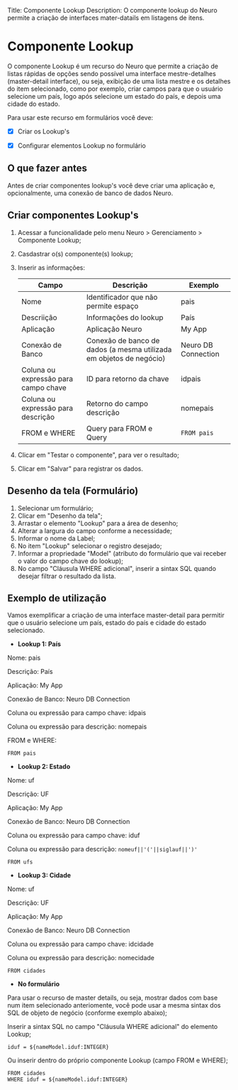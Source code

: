 Title: Componente Lookup
Description: O componente lookup do Neuro permite a criação de interfaces mater-datails em listagens de itens.

# Componente Lookup

O componente Lookup é um recurso do Neuro que permite a criação de listas rápidas de opções sendo possível uma interface mestre-detalhes (master-detail interface), ou seja, exibição de uma lista mestre e os detalhes do item selecionado, como por exemplo, criar campos para que o usuário selecione um país, logo após selecione um estado do país, e depois uma cidade do estado.

Para usar este recurso em formulários você deve:

* [x] Criar os Lookup's

* [x] Configurar elementos Lookup no formulário

## O que fazer antes

Antes de criar componentes lookup's você deve criar uma aplicação e, opcionalmente, uma conexão de banco de dados Neuro.

## Criar componentes Lookup's

1. Acessar a funcionalidade pelo menu Neuro > Gerenciamento > Componente Lookup;
2. Casdastrar o(s) componente(s) lookup;
3. Inserir as informações:

    |Campo|Descrição|Exemplo|
    |-----|---------|-------|
    |Nome|Identificador que não permite espaço|pais|
    |Descriição|Informações do lookup|País|
    |Aplicação|Aplicação Neuro|My App|
    |Conexão de Banco|Conexão de banco de dados (a mesma utilizada em objetos de negócio)|Neuro DB Connection|
    |Coluna ou expressão para campo chave|ID para retorno da chave|idpais|
    |Coluna ou expressão para descrição|Retorno do campo descrição|nomepais|
    |FROM e WHERE|Query para FROM e Query|`FROM pais`|

4. Clicar em "Testar o componente", para ver o resultado;
5. Clicar em "Salvar" para registrar os dados.


## Desenho da tela (Formulário)

1. Selecionar um formulário;
2. Clicar em "Desenho da tela";
3. Arrastar o elemento "Lookup" para a área de desenho;
4. Alterar a largura do campo conforme a necessidade;
5. Informar o nome da Label;
6. No item "Lookup" selecionar o registro desejado;
7. Informar a propriedade "Model" (atributo do formulário que vai receber o valor do campo chave do lookup);
8. No campo "Cláusula WHERE adicional", inserir a sintax SQL quando desejar filtrar o resultado da lista.

## Exemplo de utilização

Vamos exemplificar a criação de uma interface master-detail para permitir que o usuário selecione um país, estado do país e cidade do estado selecionado.

- **Lookup 1: País**

Nome: pais

Descrição: País

Aplicação: My App

Conexão de Banco: Neuro DB Connection 

Coluna ou expressão para campo chave: idpais

Coluna ou expressão para descrição: nomepais

FROM e WHERE:

```mysql
FROM pais
```

- **Lookup 2: Estado**

Nome: uf

Descrição: UF

Aplicação: My App

Conexão de Banco: Neuro DB Connection 

Coluna ou expressão para campo chave: iduf

Coluna ou expressão para descrição: `nomeuf||'('||siglauf||')'`

``` mysql
FROM ufs
```

- **Lookup 3: Cidade**

Nome: uf

Descrição: UF

Aplicação: My App

Conexão de Banco: Neuro DB Connection

Coluna ou expressão para campo chave: idcidade

Coluna ou expressão para descrição: nomecidade

``` mysql
FROM cidades
```

- **No formulário**

Para usar o recurso de master details, ou seja, mostrar dados com base num item selecionado anteriomente, você pode usar a mesma sintax dos SQL de objeto de negócio (conforme exemplo abaixo);

Inserir a sintax SQL no campo "Cláusula WHERE adicional" do elemento Lookup;

``` mysql
iduf = ${nameModel.iduf:INTEGER}
```


Ou inserir dentro do próprio componente Lookup (campo FROM e WHERE);

``` mysql
FROM cidades
WHERE iduf = ${nameModel.iduf:INTEGER}
```
